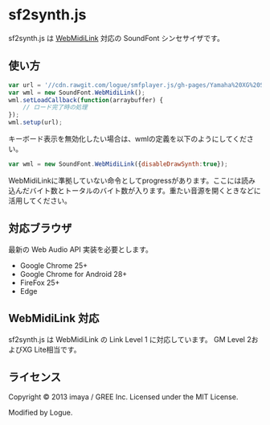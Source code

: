 # sf2synth.js

sf2synth.js は [WebMidiLink](http://www.g200kg.com/en/docs/webmidilink/) 対応の SoundFont シンセサイザです。

## 使い方

```js
var url = '//cdn.rawgit.com/logue/smfplayer.js/gh-pages/Yamaha%20XG%20Sound%20Set.sf2';
var wml = new SoundFont.WebMidiLink();
wml.setLoadCallback(function(arraybuffer) {
    // ロード完了時の処理
});
wml.setup(url);
```

キーボード表示を無効化したい場合は、wmlの定義を以下のようにしてください。

```js
var wml = new SoundFont.WebMidiLink({disableDrawSynth:true});
```

WebMidiLinkに準拠していない命令としてprogressがあります。ここには読み込んだバイト数とトータルのバイト数が入ります。重たい音源を開くときなどに活用してください。

## 対応ブラウザ

最新の Web Audio API 実装を必要とします。

- Google Chrome 25+
- Google Chrome for Android 28+
- FireFox 25+
- Edge

## WebMidiLink 対応

sf2synth.js は WebMidiLink の Link Level 1 に対応しています。
GM Level 2およびXG Lite相当です。

## ライセンス

Copyright &copy; 2013 imaya / GREE Inc.
Licensed under the MIT License.

Modified by Logue.

